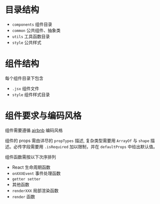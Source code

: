 # 目录结构
+ `components` 组件目录
+ `common` 公共组件、抽象类
+ `utils` 工具函数目录
+ `style` 公共样式

# 组件结构
每个组件目录下包含
+ `.jsx` 组件文件
+ `style` 组件样式目录

# 组件要求与编码风格
组件需要遵循 [airbnb](https://github.com/airbnb/javascript) 编码风格  

组件的 props 需由详尽的 `propTypes` 描述, 复杂类型需要用 `ArrayOf` 与 `shape` 描述。必传字段需要用 `.isRequired` 加以限制，并在 `defaultProps` 中给出默认值。  

组件函数需按以下次序排列
+ React 生命周期函数
+ `onXXXEvent` 事件处理函数
+ `getter setter`
+ 其他函数
+ `renderXXX` 局部渲染函数
+ `render` 函数
